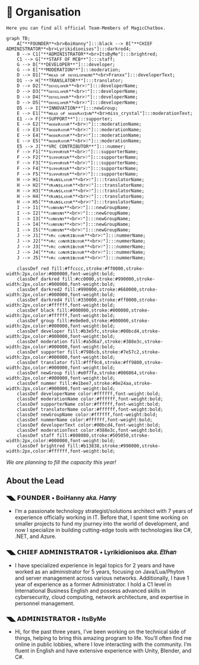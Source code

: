 # 🛂 Organisation

`Here you can find all official Team-Members of MagicChatbox.`

```mermaid
graph TB;
    A["**FOUNDER**<br>BoiHanny"]:::black --> B["**CHIEF ADMINISTRATOR**<br>Lyrikidionisos"]:::darkred4;
    B --> C1["**ADMINISTRATOR**<br>ItsByMe"]:::brightred;
    C1 --> G["**STAFF OF MCB**"]:::staff;
    G --> D["**DEVELOPER**"]:::developer;
    G --> E["**MODERATION**"]:::moderation;
    D --> D1["**ʜᴇᴀᴅ ᴏғ ᴅᴇᴠᴇʟᴏᴘᴍᴇɴᴛ**<br>Franxx"]:::developerText;
    D1 --> H["**TRANSLATOR**"]:::translator;
    D --> D2["**ᴅᴇᴠᴇʟᴏᴘᴇʀ**<br>❔"]:::developerName;
    D --> D3["**ᴅᴇᴠᴇʟᴏᴘᴇʀ**<br>❔"]:::developerName;
    D --> D4["**ᴅᴇᴠᴇʟᴏᴘᴇʀ**<br>❔"]:::developerName;
    D --> D5["**ᴅᴇᴠᴇʟᴏᴘᴇʀ**<br>❔"]:::developerName;
    D5 --> I["**INNOVATION**"]:::newGroup;
    E --> E1["**ʜᴇᴀᴅ ᴏғ ᴍᴏᴅᴇʀᴀᴛɪᴏɴ**<br>miss_crystal"]:::moderationText;
    E1 --> F["**SUPPORT**"]:::supporter;
    E --> E2["**ᴍᴏᴅᴇʀᴀᴛᴏʀ**<br>❔"]:::moderationName;
    E --> E3["**ᴍᴏᴅᴇʀᴀᴛᴏʀ**<br>❔"]:::moderationName;
    E --> E4["**ᴍᴏᴅᴇʀᴀᴛᴏʀ**<br>❔"]:::moderationName;
    E --> E5["**ᴍᴏᴅᴇʀᴀᴛᴏʀ**<br>❔"]:::moderationName;
    E5 --> J["**VRC CONTRIBUTOR**"]:::nummer;
    F --> F1["**sᴜᴘᴘᴏʀᴛᴇʀ**<br>❔"]:::supporterName;
    F --> F2["**sᴜᴘᴘᴏʀᴛᴇʀ**<br>❔"]:::supporterName;
    F --> F3["**sᴜᴘᴘᴏʀᴛᴇʀ**<br>❔"]:::supporterName;
    F --> F4["**sᴜᴘᴘᴏʀᴛᴇʀ**<br>❔"]:::supporterName;
    F --> F5["**sᴜᴘᴘᴏʀᴛᴇʀ**<br>❔"]:::supporterName;
    H --> H1["**ᴛʀᴀɴsʟᴀᴛᴏʀ**<br>❔"]:::translatorName;
    H --> H2["**ᴛʀᴀɴsʟᴀᴛᴏʀ**<br>❔"]:::translatorName;
    H --> H3["**ᴛʀᴀɴsʟᴀᴛᴏʀ**<br>❔"]:::translatorName;
    H --> H4["**ᴛʀᴀɴsʟᴀᴛᴏʀ**<br>❔"]:::translatorName;
    H --> H5["**ᴛʀᴀɴsʟᴀᴛᴏʀ**<br>❔"]:::translatorName;
    I --> I1["**ᴄᴏɴᴛᴇɴᴛ**<br>❔"]:::newGroupName;
    I --> I2["**ᴄᴏɴᴛᴇɴᴛ**<br>❔"]:::newGroupName;
    I --> I3["**ᴄᴏɴᴛᴇɴᴛ**<br>❔"]:::newGroupName;
    I --> I4["**ᴄᴏɴᴛᴇɴᴛ**<br>❔"]:::newGroupName;
    I --> I5["**ᴄᴏɴᴛᴇɴᴛ**<br>❔"]:::newGroupName;
    J --> J1["**ᴠʀᴄ ᴄᴏɴᴛʀɪʙᴜᴛᴏʀ**<br>❔"]:::nummerName;
    J --> J2["**ᴠʀᴄ ᴄᴏɴᴛʀɪʙᴜᴛᴏʀ**<br>❔"]:::nummerName;
    J --> J3["**ᴠʀᴄ ᴄᴏɴᴛʀɪʙᴜᴛᴏʀ**<br>❔"]:::nummerName;
    J --> J4["**ᴠʀᴄ ᴄᴏɴᴛʀɪʙᴜᴛᴏʀ**<br>❔"]:::nummerName;
    J --> J5["**ᴠʀᴄ ᴄᴏɴᴛʀɪʙᴜᴛᴏʀ**<br>❔"]:::nummerName;

    classDef red fill:#ffcccc,stroke:#ff0000,stroke-width:2px,color:#000000,font-weight:bold;
    classDef darkred fill:#cc0000,stroke:#990000,stroke-width:2px,color:#000000,font-weight:bold;
    classDef darkred2 fill:#990000,stroke:#660000,stroke-width:2px,color:#000000,font-weight:bold;
    classDef darkred4 fill:#330000,stroke:#ff0000,stroke-width:2px,color:#ffffff,font-weight:bold;
    classDef black fill:#000000,stroke:#000000,stroke-width:2px,color:#ffffff,font-weight:bold;
    classDef group fill:#e0e0e0,stroke:#000000,stroke-width:2px,color:#000000,font-weight:bold;
    classDef developer fill:#b3e5fc,stroke:#00bcd4,stroke-width:2px,color:#000000,font-weight:bold;
    classDef moderation fill:#a5d6a7,stroke:#388e3c,stroke-width:2px,color:#000000,font-weight:bold;
    classDef supporter fill:#7986cb,stroke:#7e57c2,stroke-width:2px,color:#000000,font-weight:bold;
    classDef translator fill:#fff9c4,stroke:#ff9800,stroke-width:2px,color:#000000,font-weight:bold;
    classDef newGroup fill:#e0f7fa,stroke:#006064,stroke-width:2px,color:#000000,font-weight:bold;
    classDef nummer fill:#e1bee7,stroke:#8e24aa,stroke-width:2px,color:#000000,font-weight:bold;
    classDef developerName color:#ffffff,font-weight:bold;
    classDef moderationName color:#ffffff,font-weight:bold;
    classDef supporterName color:#ffffff,font-weight:bold;
    classDef translatorName color:#ffffff,font-weight:bold;
    classDef newGroupName color:#ffffff,font-weight:bold;
    classDef nummerName color:#ffffff,font-weight:bold;
    classDef developerText color:#00bcd4,font-weight:bold;
    classDef moderationText color:#388e3c,font-weight:bold;
    classDef staff fill:#808080,stroke:#505050,stroke-width:2px,color:#000000,font-weight:bold;
    classDef brightred fill:#b13838,stroke:#990000,stroke-width:2px,color:#ffffff,font-weight:bold;
```

_We are planning to fill the capacity this year!_

## About the Lead

### ◥◣ 𝗙𝗢𝗨𝗡𝗗𝗘𝗥 • BoiHanny 𝑎𝑘𝑎. 𝐻𝑎𝑛𝑛𝑦

  - I’m a passionate technology strategist/solutions architect with 7 years of experience officially working in IT. Before that, I spent time working on smaller projects to fund my journey into the world of development, and now I specialize in building cutting-edge tools with technologies like C#, .NET, and Azure.

### ◥◣ 𝗖𝗛𝗜𝗘𝗙 𝗔𝗗𝗠𝗜𝗡𝗜𝗦𝗧𝗥𝗔𝗧𝗢𝗥 • Lyrikidionisos 𝑎𝑘𝑎. 𝐸𝑡ℎ𝑎𝑛

  - I have specialized experience in legal topics for 2 years and have worked as an administrator for 5 years, focusing on Java/Lua/Phyton and server management across various networks. Additionally, I have 1 year of experience as a former Administrator. I hold a C1 level in International Business English and possess advanced skills in cybersecurity, cloud computing, network architecture, and expertise in personnel management.
 
### ◥◣ 𝗔𝗗𝗠𝗜𝗡𝗜𝗦𝗧𝗥𝗔𝗧𝗢𝗥 • ItsByMe 
  - Hi, for the past three years, I’ve been working on the technical side of things, helping to bring this amazing program to life. You’ll often find me online in public lobbies, where I love interacting with the community. I’m fluent in English and have extensive experience with Unity, Blender, and C#.
